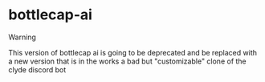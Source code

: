 # bottlecap-ai
> [!WARNING]
> This version of bottlecap ai is going to be deprecated and be replaced with a new version that is in the works
a bad but "customizable" clone of the clyde discord bot
